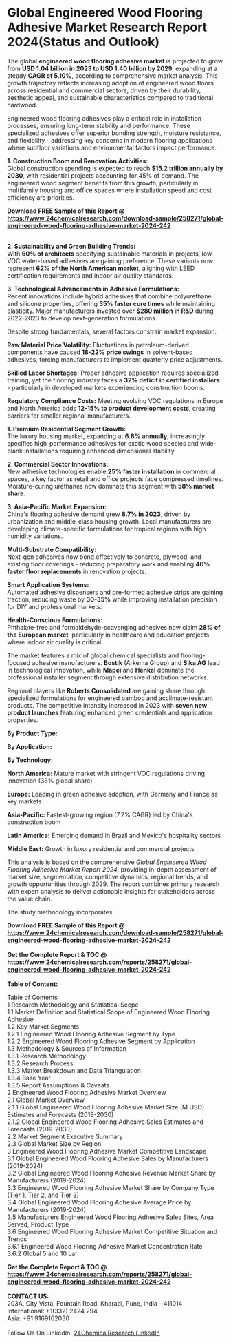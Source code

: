 <h1>Global Engineered Wood Flooring Adhesive Market Research Report 2024(Status and Outlook)</h1><p>The global <strong>engineered wood flooring adhesive market</strong> is projected to grow from <strong>USD 1.04 billion in 2023 to USD 1.40 billion by 2029</strong>, expanding at a steady <strong>CAGR of 5.10%</strong>, according to comprehensive market analysis. This growth trajectory reflects increasing adoption of engineered wood floors across residential and commercial sectors, driven by their durability, aesthetic appeal, and sustainable characteristics compared to traditional hardwood.</p><p>Engineered wood flooring adhesives play a critical role in installation processes, ensuring long-term stability and performance. These specialized adhesives offer superior bonding strength, moisture resistance, and flexibility - addressing key concerns in modern flooring applications where subfloor variations and environmental factors impact performance.</p><p><strong>1. Construction Boom and Renovation Activities:</strong><br>
Global construction spending is expected to reach <strong>$15.2 trillion annually by 2030</strong>, with residential projects accounting for 45% of demand. The engineered wood segment benefits from this growth, particularly in multifamily housing and office spaces where installation speed and cost efficiency are priorities.</p><div><b>Download FREE Sample of this Report @ 
            <a href="https://www.24chemicalresearch.com/download-sample/258271/global-engineered-wood-flooring-adhesive-market-2024-242">
            https://www.24chemicalresearch.com/download-sample/258271/global-engineered-wood-flooring-adhesive-market-2024-242</a></b></div><br><p><strong>2. Sustainability and Green Building Trends:</strong><br>
With <strong>60% of architects</strong> specifying sustainable materials in projects, low-VOC water-based adhesives are gaining preference. These variants now represent <strong>62% of the North American market</strong>, aligning with LEED certification requirements and indoor air quality standards.</p><p><strong>3. Technological Advancements in Adhesive Formulations:</strong><br>
Recent innovations include hybrid adhesives that combine polyurethane and silicone properties, offering <strong>35% faster cure times</strong> while maintaining elasticity. Major manufacturers invested over <strong>$280 million in R&amp;D</strong> during 2022-2023 to develop next-generation formulations.</p><p>Despite strong fundamentals, several factors constrain market expansion:</p><p><strong>Raw Material Price Volatility:</strong> Fluctuations in petroleum-derived components have caused <strong>18-22% price swings</strong> in solvent-based adhesives, forcing manufacturers to implement quarterly price adjustments.</p><p><strong>Skilled Labor Shortages:</strong> Proper adhesive application requires specialized training, yet the flooring industry faces a <strong>32% deficit in certified installers</strong> - particularly in developed markets experiencing construction booms.</p><p><strong>Regulatory Compliance Costs:</strong> Meeting evolving VOC regulations in Europe and North America adds <strong>12-15% to product development costs</strong>, creating barriers for smaller regional manufacturers.</p><p><strong>1. Premium Residential Segment Growth:</strong><br>
The luxury housing market, expanding at <strong>6.8% annually</strong>, increasingly specifies high-performance adhesives for exotic wood species and wide-plank installations requiring enhanced dimensional stability.</p><p><strong>2. Commercial Sector Innovations:</strong><br>
New adhesive technologies enable <strong>25% faster installation</strong> in commercial spaces, a key factor as retail and office projects face compressed timelines. Moisture-curing urethanes now dominate this segment with <strong>58% market share</strong>.</p><p><strong>3. Asia-Pacific Market Expansion:</strong><br>
China's flooring adhesive demand grew <strong>8.7% in 2023</strong>, driven by urbanization and middle-class housing growth. Local manufacturers are developing climate-specific formulations for tropical regions with high humidity variations.</p><p><strong>Multi-Substrate Compatibility:</strong><br>
    Next-gen adhesives now bond effectively to concrete, plywood, and existing floor coverings - reducing preparatory work and enabling <strong>40% faster floor replacements</strong> in renovation projects.</p><p><strong>Smart Application Systems:</strong><br>
    Automated adhesive dispensers and pre-formed adhesive strips are gaining traction, reducing waste by <strong>30-35%</strong> while improving installation precision for DIY and professional markets.</p><p><strong>Health-Conscious Formulations:</strong><br>
    Phthalate-free and formaldehyde-scavenging adhesives now claim <strong>28% of the European market</strong>, particularly in healthcare and education projects where indoor air quality is critical.</p><p>The market features a mix of global chemical specialists and flooring-focused adhesive manufacturers. <strong>Bostik</strong> (Arkema Group) and <strong>Sika AG</strong> lead in technological innovation, while <strong>Mapei</strong> and <strong>Henkel</strong> dominate the professional installer segment through extensive distribution networks.</p><p>Regional players like <strong>Roberts Consolidated</strong> are gaining share through specialized formulations for engineered bamboo and acclimate-resistant products. The competitive intensity increased in 2023 with <strong>seven new product launches</strong> featuring enhanced green credentials and application properties.</p><p><strong>By Product Type:</strong></p><p><strong>By Application:</strong></p><p><strong>By Technology:</strong></p><p><strong>North America:</strong> Mature market with stringent VOC regulations driving innovation (38% global share)</p><p><strong>Europe:</strong> Leading in green adhesive adoption, with Germany and France as key markets</p><p><strong>Asia-Pacific:</strong> Fastest-growing region (7.2% CAGR) led by China's construction boom</p><p><strong>Latin America:</strong> Emerging demand in Brazil and Mexico's hospitality sectors</p><p><strong>Middle East:</strong> Growth in luxury residential and commercial projects</p><p>This analysis is based on the comprehensive <em>Global Engineered Wood Flooring Adhesive Market Report 2024</em>, providing in-depth assessment of market size, segmentation, competitive dynamics, regional trends, and growth opportunities through 2029. The report combines primary research with expert analysis to deliver actionable insights for stakeholders across the value chain.</p><p>The study methodology incorporates:</p><div><b>Download FREE Sample of this Report @ 
            <a href="https://www.24chemicalresearch.com/download-sample/258271/global-engineered-wood-flooring-adhesive-market-2024-242">
            https://www.24chemicalresearch.com/download-sample/258271/global-engineered-wood-flooring-adhesive-market-2024-242</a></b></div><br><div><b>Get the Complete Report & TOC @ 
            <a href="https://www.24chemicalresearch.com/reports/258271/global-engineered-wood-flooring-adhesive-market-2024-242">
            https://www.24chemicalresearch.com/reports/258271/global-engineered-wood-flooring-adhesive-market-2024-242</a></b></div><br>
            <b>Table of Content:</b><p>Table of Contents<br />
1 Research Methodology and Statistical Scope<br />
1.1 Market Definition and Statistical Scope of Engineered Wood Flooring Adhesive<br />
1.2 Key Market Segments<br />
1.2.1 Engineered Wood Flooring Adhesive Segment by Type<br />
1.2.2 Engineered Wood Flooring Adhesive Segment by Application<br />
1.3 Methodology & Sources of Information<br />
1.3.1 Research Methodology<br />
1.3.2 Research Process<br />
1.3.3 Market Breakdown and Data Triangulation<br />
1.3.4 Base Year<br />
1.3.5 Report Assumptions & Caveats<br />
2 Engineered Wood Flooring Adhesive Market Overview<br />
2.1 Global Market Overview<br />
2.1.1 Global Engineered Wood Flooring Adhesive Market Size (M USD) Estimates and Forecasts (2019-2030)<br />
2.1.2 Global Engineered Wood Flooring Adhesive Sales Estimates and Forecasts (2019-2030)<br />
2.2 Market Segment Executive Summary<br />
2.3 Global Market Size by Region<br />
3 Engineered Wood Flooring Adhesive Market Competitive Landscape<br />
3.1 Global Engineered Wood Flooring Adhesive Sales by Manufacturers (2019-2024)<br />
3.2 Global Engineered Wood Flooring Adhesive Revenue Market Share by Manufacturers (2019-2024)<br />
3.3 Engineered Wood Flooring Adhesive Market Share by Company Type (Tier 1, Tier 2, and Tier 3)<br />
3.4 Global Engineered Wood Flooring Adhesive Average Price by Manufacturers (2019-2024)<br />
3.5 Manufacturers Engineered Wood Flooring Adhesive Sales Sites, Area Served, Product Type<br />
3.6 Engineered Wood Flooring Adhesive Market Competitive Situation and Trends<br />
3.6.1 Engineered Wood Flooring Adhesive Market Concentration Rate<br />
3.6.2 Global 5 and 10 Lar</p><div><b>Get the Complete Report & TOC @ 
            <a href="https://www.24chemicalresearch.com/reports/258271/global-engineered-wood-flooring-adhesive-market-2024-242">
            https://www.24chemicalresearch.com/reports/258271/global-engineered-wood-flooring-adhesive-market-2024-242</a></b></div><br><b>CONTACT US:</b><br>
            203A, City Vista, Fountain Road, Kharadi, Pune, India - 411014<br>
            International: +1(332) 2424 294<br>
            Asia: +91 9169162030 <br><br>
            Follow Us On LinkedIn: <a href="https://www.linkedin.com/company/24chemicalresearch/">24ChemicalResearch LinkedIn</a>